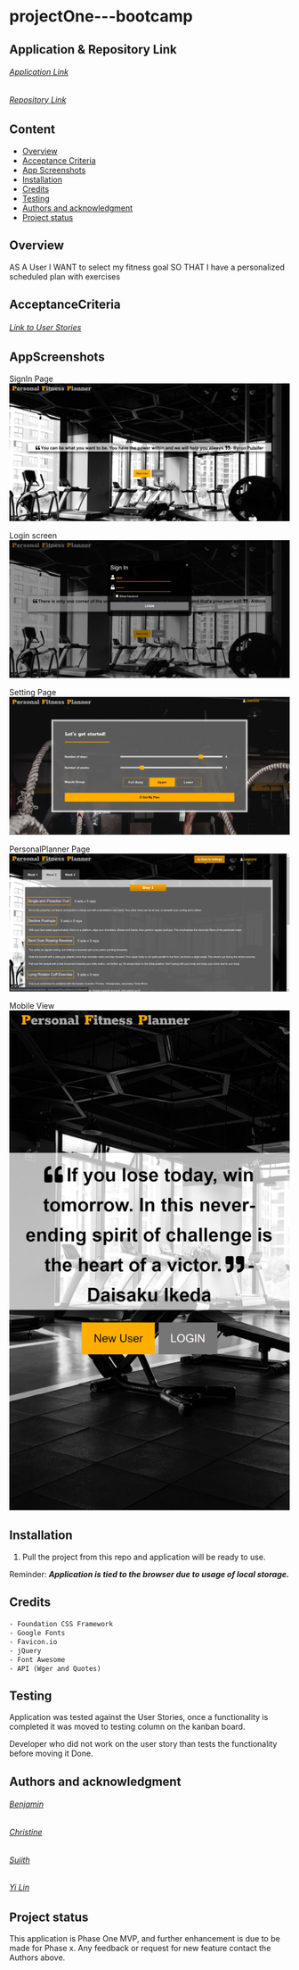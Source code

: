 # projectOne---bootcamp

## Application & Repository Link

###### [Application Link](https://ben-j-st.github.io/projectOne---bootcamp/index.html)

###### [Repository Link](https://github.com/ben-j-st/projectOne---bootcamp)

## Content
- [Overview](#Overview)
- [Acceptance Criteria](#AcceptanceCriteria)
- [App Screenshots](#AppScreenshots)
- [Installation](#Installation) 
- [Credits](#Credits)
- [Testing](#Testing)
- [Authors and acknowledgment](#Authorsandacknowledgment)
- [Project status](#Projectstatus)

## Overview

AS A User
I WANT to select my fitness goal 
SO THAT I have a personalized scheduled plan with exercises

## AcceptanceCriteria

###### [Link to User Stories](https://github.com/ben-j-st/projectOne---bootcamp/projects/1)

## AppScreenshots

SignIn Page
<img src = "./assets/img/Screenshots/DesktopView.jpg">

Login screen
<img src = "./assets/img/Screenshots/SignInPage.jpg">

Setting Page
<img src = "./assets/img/Screenshots/SettingPage.jpg">

PersonalPlanner Page
<img src = "./assets/img/Screenshots/PersonalPlanner.jpg">

Mobile View <br>
<img src = "./assets/img/Screenshots/MobileView.jpg">

## Installation

1. Pull the project from this repo and application will be ready to use.

Reminder: ***Application is tied to the browser due to usage of local storage.***


## Credits

    - Foundation CSS Framework
    - Google Fonts
    - Favicon.io 
    - jQuery
    - Font Awesome
    - API (Wger and Quotes)

## Testing

Application was tested against the User Stories, once a functionality is completed it was moved to testing column on the kanban board. 

Developer who did not work on the user story than tests the functionality before moving it Done. 

## Authors and acknowledgment

###### [Benjamin](https://github.com/ben-j-st)
###### [Christine](https://github.com/xtineroq)
###### [Sujith](https://github.com/Suji-GitH)
###### [Yi Lin](https://github.com/y-ilin)

## Project status

This application is Phase One MVP, and further enhancement is due to be made for Phase x. Any feedback or request for new feature contact the Authors above. 
